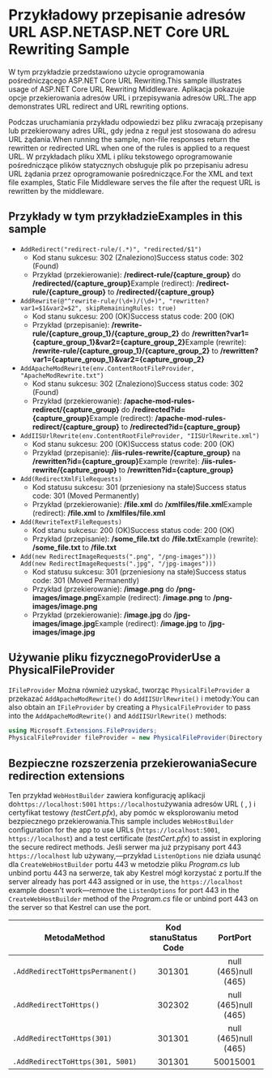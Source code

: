 # <a name="aspnet-core-url-rewriting-sample"></a><span data-ttu-id="bae6e-101">Przykładowy przepisanie adresów URL ASP.NET</span><span class="sxs-lookup"><span data-stu-id="bae6e-101">ASP.NET Core URL Rewriting Sample</span></span>

<span data-ttu-id="bae6e-102">W tym przykładzie przedstawiono użycie oprogramowania pośredniczącego ASP.NET Core URL Rewriting.</span><span class="sxs-lookup"><span data-stu-id="bae6e-102">This sample illustrates usage of ASP.NET Core URL Rewriting Middleware.</span></span> <span data-ttu-id="bae6e-103">Aplikacja pokazuje opcje przekierowania adresów URL i przepisywania adresów URL.</span><span class="sxs-lookup"><span data-stu-id="bae6e-103">The app demonstrates URL redirect and URL rewriting options.</span></span>

<span data-ttu-id="bae6e-104">Podczas uruchamiania przykładu odpowiedzi bez pliku zwracają przepisany lub przekierowany adres URL, gdy jedna z reguł jest stosowana do adresu URL żądania.</span><span class="sxs-lookup"><span data-stu-id="bae6e-104">When running the sample, non-file responses return the rewritten or redirected URL when one of the rules is applied to a request URL.</span></span> <span data-ttu-id="bae6e-105">W przykładach pliku XML i pliku tekstowego oprogramowanie pośredniczące plików statycznych obsługuje plik po przepisaniu adresu URL żądania przez oprogramowanie pośredniczące.</span><span class="sxs-lookup"><span data-stu-id="bae6e-105">For the XML and text file examples, Static File Middleware serves the file after the request URL is rewritten by the middleware.</span></span>

## <a name="examples-in-this-sample"></a><span data-ttu-id="bae6e-106">Przykłady w tym przykładzie</span><span class="sxs-lookup"><span data-stu-id="bae6e-106">Examples in this sample</span></span>

* `AddRedirect("redirect-rule/(.*)", "redirected/$1")`
  - <span data-ttu-id="bae6e-107">Kod stanu sukcesu: 302 (Znaleziono)</span><span class="sxs-lookup"><span data-stu-id="bae6e-107">Success status code: 302 (Found)</span></span>
  - <span data-ttu-id="bae6e-108">Przykład (przekierowanie): **/redirect-rule/{capture_group}** do **/redirected/{capture_group}**</span><span class="sxs-lookup"><span data-stu-id="bae6e-108">Example (redirect): **/redirect-rule/{capture_group}** to **/redirected/{capture_group}**</span></span>
* `AddRewrite(@"^rewrite-rule/(\d+)/(\d+)", "rewritten?var1=$1&var2=$2", skipRemainingRules: true)`
  - <span data-ttu-id="bae6e-109">Kod stanu sukcesu: 200 (OK)</span><span class="sxs-lookup"><span data-stu-id="bae6e-109">Success status code: 200 (OK)</span></span>
  - <span data-ttu-id="bae6e-110">Przykład (przepisanie): **/rewrite-rule/{capture_group_1}/{capture_group_2}** do **/rewritten?var1={capture_group_1}&var2={capture_group_2}**</span><span class="sxs-lookup"><span data-stu-id="bae6e-110">Example (rewrite): **/rewrite-rule/{capture_group_1}/{capture_group_2}** to **/rewritten?var1={capture_group_1}&var2={capture_group_2}**</span></span>
* `AddApacheModRewrite(env.ContentRootFileProvider, "ApacheModRewrite.txt")`
  - <span data-ttu-id="bae6e-111">Kod stanu sukcesu: 302 (Znaleziono)</span><span class="sxs-lookup"><span data-stu-id="bae6e-111">Success status code: 302 (Found)</span></span>
  - <span data-ttu-id="bae6e-112">Przykład (przekierowanie): **/apache-mod-rules-redirect/{capture_group}** do **/redirected?id={capture_group}**</span><span class="sxs-lookup"><span data-stu-id="bae6e-112">Example (redirect): **/apache-mod-rules-redirect/{capture_group}** to **/redirected?id={capture_group}**</span></span>
* `AddIISUrlRewrite(env.ContentRootFileProvider, "IISUrlRewrite.xml")`
  - <span data-ttu-id="bae6e-113">Kod stanu sukcesu: 200 (OK)</span><span class="sxs-lookup"><span data-stu-id="bae6e-113">Success status code: 200 (OK)</span></span>
  - <span data-ttu-id="bae6e-114">Przykład (przepisanie): **/iis-rules-rewrite/{capture_group}** na **/rewritten?id={capture_group}**</span><span class="sxs-lookup"><span data-stu-id="bae6e-114">Example (rewrite): **/iis-rules-rewrite/{capture_group}** to **/rewritten?id={capture_group}**</span></span>
* `Add(RedirectXmlFileRequests)`
  - <span data-ttu-id="bae6e-115">Kod statusu sukcesu: 301 (przeniesiony na stałe)</span><span class="sxs-lookup"><span data-stu-id="bae6e-115">Success status code: 301 (Moved Permanently)</span></span>
  - <span data-ttu-id="bae6e-116">Przykład (przekierowanie): **/file.xml** do **/xmlfiles/file.xml**</span><span class="sxs-lookup"><span data-stu-id="bae6e-116">Example (redirect): **/file.xml** to **/xmlfiles/file.xml**</span></span>
* `Add(RewriteTextFileRequests)`
  - <span data-ttu-id="bae6e-117">Kod stanu sukcesu: 200 (OK)</span><span class="sxs-lookup"><span data-stu-id="bae6e-117">Success status code: 200 (OK)</span></span>
  - <span data-ttu-id="bae6e-118">Przykład (przepisanie): **/some_file.txt** do **/file.txt**</span><span class="sxs-lookup"><span data-stu-id="bae6e-118">Example (rewrite): **/some_file.txt** to **/file.txt**</span></span>
* `Add(new RedirectImageRequests(".png", "/png-images")))`<br>`Add(new RedirectImageRequests(".jpg", "/jpg-images")))`
  - <span data-ttu-id="bae6e-119">Kod statusu sukcesu: 301 (przeniesiony na stałe)</span><span class="sxs-lookup"><span data-stu-id="bae6e-119">Success status code: 301 (Moved Permanently)</span></span>
  - <span data-ttu-id="bae6e-120">Przykład (przekierowanie): **/image.png** do **/png-images/image.png**</span><span class="sxs-lookup"><span data-stu-id="bae6e-120">Example (redirect): **/image.png** to **/png-images/image.png**</span></span>
  - <span data-ttu-id="bae6e-121">Przykład (przekierowanie): **/image.jpg** do **/jpg-images/image.jpg**</span><span class="sxs-lookup"><span data-stu-id="bae6e-121">Example (redirect): **/image.jpg** to **/jpg-images/image.jpg**</span></span>

## <a name="use-a-physicalfileprovider"></a><span data-ttu-id="bae6e-122">Używanie pliku fizycznegoProvider</span><span class="sxs-lookup"><span data-stu-id="bae6e-122">Use a PhysicalFileProvider</span></span>

<span data-ttu-id="bae6e-123">`IFileProvider` Można również uzyskać, tworząc `PhysicalFileProvider` a przekazać `AddApacheModRewrite()` do `AddIISUrlRewrite()` i metody:</span><span class="sxs-lookup"><span data-stu-id="bae6e-123">You can also obtain an `IFileProvider` by creating a `PhysicalFileProvider` to pass into the `AddApacheModRewrite()` and `AddIISUrlRewrite()` methods:</span></span>

```csharp
using Microsoft.Extensions.FileProviders;
PhysicalFileProvider fileProvider = new PhysicalFileProvider(Directory.GetCurrentDirectory());
```

## <a name="secure-redirection-extensions"></a><span data-ttu-id="bae6e-124">Bezpieczne rozszerzenia przekierowania</span><span class="sxs-lookup"><span data-stu-id="bae6e-124">Secure redirection extensions</span></span>

<span data-ttu-id="bae6e-125">Ten przykład `WebHostBuilder` zawiera konfigurację aplikacji do`https://localhost:5001` `https://localhost`używania adresów URL ( , ) i certyfikat testowy *(testCert.pfx*), aby pomóc w eksplorowaniu metod bezpiecznego przekierowania.</span><span class="sxs-lookup"><span data-stu-id="bae6e-125">This sample includes `WebHostBuilder` configuration for the app to use URLs (`https://localhost:5001`, `https://localhost`) and a test certificate (*testCert.pfx*) to assist in exploring the secure redirect methods.</span></span> <span data-ttu-id="bae6e-126">Jeśli serwer ma już przypisany port 443 `https://localhost` lub używany,&mdash;przykład `ListenOptions` nie działa usunąć dla `CreateWebHostBuilder` portu 443 w metodzie pliku *Program.cs* lub unbind portu 443 na serwerze, tak aby Kestrel mógł korzystać z portu.</span><span class="sxs-lookup"><span data-stu-id="bae6e-126">If the server already has port 443 assigned or in use, the `https://localhost` example doesn't work&mdash;remove the `ListenOptions` for port 443 in the `CreateWebHostBuilder` method of the *Program.cs* file or unbind port 443 on the server so that Kestrel can use the port.</span></span>

| <span data-ttu-id="bae6e-127">Metoda</span><span class="sxs-lookup"><span data-stu-id="bae6e-127">Method</span></span>                           | <span data-ttu-id="bae6e-128">Kod stanu</span><span class="sxs-lookup"><span data-stu-id="bae6e-128">Status Code</span></span> |    <span data-ttu-id="bae6e-129">Port</span><span class="sxs-lookup"><span data-stu-id="bae6e-129">Port</span></span>    |
| -------------------------------- | :---------: | :--------: |
| `.AddRedirectToHttpsPermanent()` |     <span data-ttu-id="bae6e-130">301</span><span class="sxs-lookup"><span data-stu-id="bae6e-130">301</span></span>     | <span data-ttu-id="bae6e-131">null (465)</span><span class="sxs-lookup"><span data-stu-id="bae6e-131">null (465)</span></span> |
| `.AddRedirectToHttps()`          |     <span data-ttu-id="bae6e-132">302</span><span class="sxs-lookup"><span data-stu-id="bae6e-132">302</span></span>     | <span data-ttu-id="bae6e-133">null (465)</span><span class="sxs-lookup"><span data-stu-id="bae6e-133">null (465)</span></span> |
| `.AddRedirectToHttps(301)`       |     <span data-ttu-id="bae6e-134">301</span><span class="sxs-lookup"><span data-stu-id="bae6e-134">301</span></span>     | <span data-ttu-id="bae6e-135">null (465)</span><span class="sxs-lookup"><span data-stu-id="bae6e-135">null (465)</span></span> |
| `.AddRedirectToHttps(301, 5001)` |     <span data-ttu-id="bae6e-136">301</span><span class="sxs-lookup"><span data-stu-id="bae6e-136">301</span></span>     |    <span data-ttu-id="bae6e-137">5001</span><span class="sxs-lookup"><span data-stu-id="bae6e-137">5001</span></span>    |
